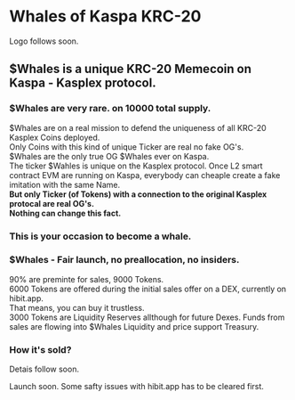 # Whales of Kaspa KRC-20
Logo follows soon.

## $Whales is a unique KRC-20 Memecoin on Kaspa - Kasplex protocol.  
### $Whales are very rare. on 10000 total supply.  
$Whales are on a real mission to defend the uniqueness of all KRC-20 Kasplex Coins deployed.  
Only Coins with this kind of unique Ticker are real no fake OG's.  
$Whales are the only true OG $Whales ever on Kaspa.  
The ticker $Wahles is unique on the Kasplex protocol. Once L2 smart contract EVM are running on Kaspa,
everybody can cheaple create a fake imitation with the same Name.  
**But only Ticker (of Tokens) with a connection to the original Kasplex protocal are real OG's.  
Nothing can change this fact.**


### This is your occasion to become a whale.  

### $Whales - Fair launch, no preallocation, no insiders.  
90% are preminte for sales, 9000 Tokens.  
6000 Tokens are offered during the initial sales offer on a DEX, currently on hibit.app.  
That means, you can buy it trustless.  
3000 Tokens are Liquidity Reserves allthough for future Dexes.
Funds from sales are flowing into $Whales Liquidity and price support Treasury.

### How it's sold?
Detais follow soon.

Launch soon. Some safty issues with hibit.app has to be cleared first.
